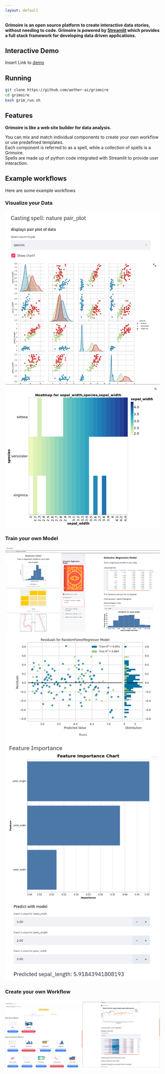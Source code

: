 ```yaml
---
layout: default
---
```


**Grimoire is an open source platform to create interactive data stories, without needing to code.
Grimoire is powered by [Streamlit](https://www.streamlit.io/) which provides a full stack framework for developing data driven applications.**

## Interactive Demo
Insert Link to [demo](#)


## Running
```bash
git clone https://github.com/aether-ai/grimoire
cd grimoire
bash grim_run.sh
```

## Features 

**Grimoire is like a web site builder for data analysis.**

You can mix and match individual components to create your own workflow or use predefined templates.     
Each component is referred to as a spell, while a collection of spells is a Grimoire.    
Spells are made up of python code integrated with Streamlit to provide user interaction.  

## Example workflows
Here are some example workflows

### Visualize your Data
![Pair plot](images/viz1.png "Pair plot")
![Heatmap](images/viz2.png "Heatmap")

### Train your own Model
![View data](images/model-train1.png "View data")
![Train model](images/model-train2.png "Train Model")
![Predict with Model](images/model-train3.png "Predict with Model")

### Create your own Workflow
![Create workflow](images/create1.png "Create workflow")
